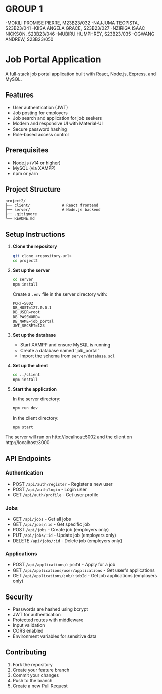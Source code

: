 # GROUP 1
-MOKILI PROMISE PIERRE, M23B23/032
-NAJJUMA TEOPISTA, S23B23/041
-KIISA ANGELA GRACE, S23B23/027
-NZIRIGA ISAAC NICKSON, S23B23/046
-MUBIRU HUMPHREY, S23B23/035
-OGWANG ANDREW, S23B23/050


# Job Portal Application

A full-stack job portal application built with React, Node.js, Express, and MySQL.

## Features

- User authentication (JWT)
- Job posting for employers
- Job search and application for job seekers
- Modern and responsive UI with Material-UI
- Secure password hashing
- Role-based access control

## Prerequisites

- Node.js (v14 or higher)
- MySQL (via XAMPP)
- npm or yarn

## Project Structure

```
project2/
├── client/              # React frontend
├── server/              # Node.js backend
├── .gitignore
└── README.md
```

## Setup Instructions

1. **Clone the repository**
   ```bash
   git clone <repository-url>
   cd project2
   ```

2. **Set up the server**
   ```bash
   cd server
   npm install
   ```
   Create a `.env` file in the server directory with:
   ```
   PORT=5002
   DB_HOST=127.0.0.1
   DB_USER=root
   DB_PASSWORD=
   DB_NAME=job_portal
   JWT_SECRET=123
   ```

3. **Set up the database**
   - Start XAMPP and ensure MySQL is running
   - Create a database named 'job_portal'
   - Import the schema from `server/database.sql`

4. **Set up the client**
   ```bash
   cd ../client
   npm install
   ```

5. **Start the application**
   
   In the server directory:
   ```bash
   npm run dev
   ```
   
   In the client directory:
   ```bash
   npm start
   ```

The server will run on http://localhost:5002 and the client on http://localhost:3000

## API Endpoints

### Authentication
- POST `/api/auth/register` - Register a new user
- POST `/api/auth/login` - Login user
- GET `/api/auth/profile` - Get user profile

### Jobs
- GET `/api/jobs` - Get all jobs
- GET `/api/jobs/:id` - Get specific job
- POST `/api/jobs` - Create job (employers only)
- PUT `/api/jobs/:id` - Update job (employers only)
- DELETE `/api/jobs/:id` - Delete job (employers only)

### Applications
- POST `/api/applications/:jobId` - Apply for a job
- GET `/api/applications/user/applications` - Get user's applications
- GET `/api/applications/job/:jobId` - Get job applications (employers only)

## Security

- Passwords are hashed using bcrypt
- JWT for authentication
- Protected routes with middleware
- Input validation
- CORS enabled
- Environment variables for sensitive data

## Contributing

1. Fork the repository
2. Create your feature branch
3. Commit your changes
4. Push to the branch
5. Create a new Pull Request
